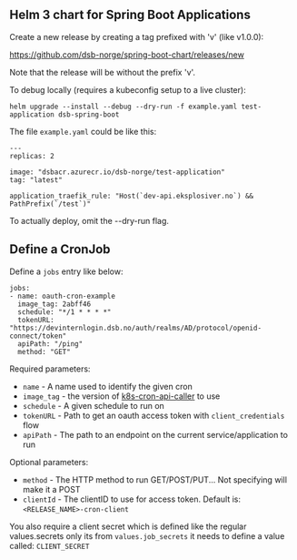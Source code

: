 ## Helm 3 chart for Spring Boot Applications

Create a new release by creating a tag prefixed with 'v' (like v1.0.0):

https://github.com/dsb-norge/spring-boot-chart/releases/new

Note that the release will be without the prefix 'v'.

To debug locally (requires a kubeconfig setup to a live cluster):

    helm upgrade --install --debug --dry-run -f example.yaml test-application dsb-spring-boot
    
The file `example.yaml` could be like this:

    ---
    replicas: 2
    
    image: "dsbacr.azurecr.io/dsb-norge/test-application"
    tag: "latest"
    
    application_traefik_rule: "Host(`dev-api.eksplosiver.no`) && PathPrefix(`/test`)" 

To actually deploy, omit the --dry-run flag.


## Define a CronJob

Define a `jobs` entry like below:

    jobs:
    - name: oauth-cron-example
      image_tag: 2abff46
      schedule: "*/1 * * * *"
      tokenURL: "https://devinternlogin.dsb.no/auth/realms/AD/protocol/openid-connect/token"
      apiPath: "/ping"
      method: "GET"

Required parameters:
* `name` - A name used to identify the given cron
* `image_tag` - the version of [k8s-cron-api-caller](https://github.com/dsb-norge/k8s-cron-api-caller) to use
* `schedule` - A given schedule to run on
* `tokenURL` - Path to get an oauth access token with `client_credentials` flow
* `apiPath` - The path to an endpoint on the current service/application to run

Optional parameters:
* `method` - The HTTP method to run GET/POST/PUT... Not specifying will make it a POST
* `clientId` - The clientID to use for access token. Default is: `<RELEASE_NAME>-cron-client`


You also require a client secret which is defined like the regular values.secrets only its from `values.job_secrets`
it needs to define a value called: `CLIENT_SECRET`